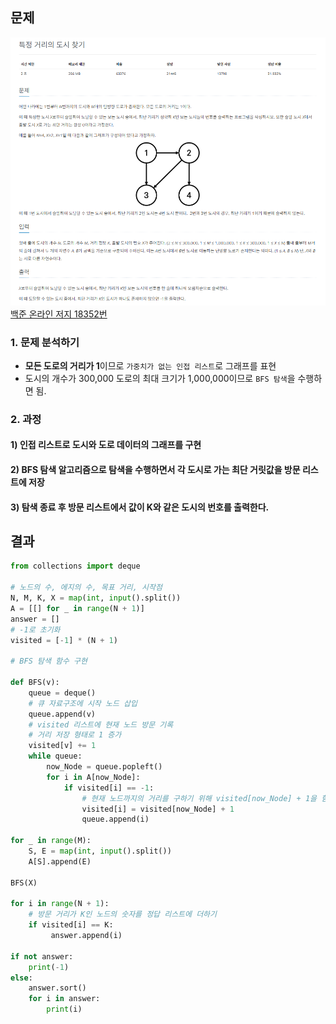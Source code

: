 ## 문제
![Alt text](../img/특정거리의도시찾기.png)   
[백준 온라인 저지 18352번](https://www.acmicpc.net/problem/18352)

### 1. 문제 분석하기
* **모든 도로의 거리가 1**이므로 `가중치가 없는 인접 리스트`로 그래프를 표현
* 도시의 개수가 300,000 도로의 최대 크기가 1,000,000이므로 `BFS 탐색`을 수행하면 됨.

### 2. 과정
#### 1) 인접 리스트로 도시와 도로 데이터의 그래프를 구현
#### 2) BFS 탐색 알고리즘으로 탐색을 수행하면서 각 도시로 가는 최단 거릿값을 방문 리스트에 저장
#### 3) 탐색 종료 후 방문 리스트에서 값이 K와 같은 도시의 번호를 출력한다.

## 결과
```python
from collections import deque

# 노드의 수, 에지의 수, 목표 거리, 시작점
N, M, K, X = map(int, input().split())
A = [[] for _ in range(N + 1)]
answer = []
# -1로 초기화
visited = [-1] * (N + 1)

# BFS 탐색 함수 구현

def BFS(v):
    queue = deque()
    # 큐 자료구조에 시작 노드 삽입
    queue.append(v)
    # visited 리스트에 현재 노드 방문 기록
    # 거리 저장 형태로 1 증가
    visited[v] += 1
    while queue:
        now_Node = queue.popleft()
        for i in A[now_Node]:
            if visited[i] == -1:
                # 현재 노드까지의 거리를 구하기 위해 visited[now_Node] + 1을 함
                visited[i] = visited[now_Node] + 1
                queue.append(i)

for _ in range(M):
    S, E = map(int, input().split())
    A[S].append(E)

BFS(X)

for i in range(N + 1):
    # 방문 거리가 K인 노드의 숫자를 정답 리스트에 더하기
    if visited[i] == K:
         answer.append(i)

if not answer:
    print(-1)
else:
    answer.sort()
    for i in answer:
        print(i)
```